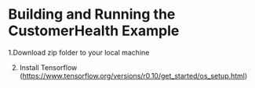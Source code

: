 # Building and Running the CustomerHealth Example

1.Download zip folder to your local machine

2. Install Tensorflow 
  (https://www.tensorflow.org/versions/r0.10/get_started/os_setup.html)

